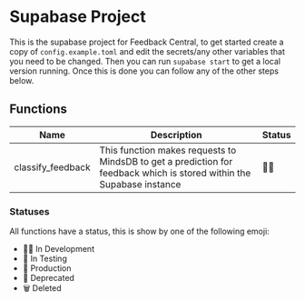 # Supabase Project

This is the supabase project for Feedback Central, to get started create a copy of `config.example.toml` and edit the secrets/any other variables that you need to be changed. Then you can run `supabase start` to get a local version running. Once this is done you can follow any of the other steps below.

## Functions

| Name              | Description                                                                                                           | Status |
| ----------------- | --------------------------------------------------------------------------------------------------------------------- | ------ |
| classify_feedback | This function makes requests to MindsDB to get a prediction for feedback which is stored within the Supabase instance |   👷🏼   |

### Statuses
All functions have a status, this is show by one of the following emoji:
- 👷🏼 In Development
- 🧪 In Testing
- 🚀 Production
- 🚧 Deprecated
- 🗑️ Deleted